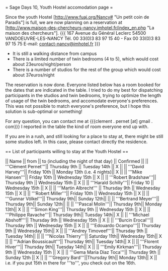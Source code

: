 = Sage Days 10, Youth Hostel accomodation page =

Since the youth Hostel [http://www.fuaj.org/Nancy# "Un petit coin de Paradis"] is full, we are now planning on a reservation at [http://www.maison-des-chercheurs-nancy.imhotel.fr/index_en.php "La maison des chercheurs"].
{{{
167 Avenue du Général Leclerc
54500 VANDOEUVRE-LES-NANCY
Tél. 00 33(0)3 83 97 15 40 - 
Fax 00 33(0)3 83 97 15 75
E-mail: contact-nancy@imhotel.fr
}}}

 * It is still a walking distance from campus
 * There is a limited number of twin bedrooms (4 to 5), which would cost about 23euros/night/person
 * There is a number of studios for the rest of the group which would cost about 37euros/night

The reservation is now done. Everyone listed below has a room booked for the dates that are indicated in the table.
I tried to do my best for dispatching participants in the studios and twin bedrooms, trying to optimize the length of usage of the twin bedrooms, and accomodate everyone's preferences. This was not possible to match everyone's preference, but I hope this solution is sub-optimal or something!

For any question, you can contact me at {{{clement . pernet [at] gmail . com}}}
I reported in the table the kind of room everyone end up with.

If you are in a rush, and still looking for a place to stay at, there might be still some studios left. In this case, please contact directly the residence.

== List of participants willing to stay at the Youth Hostel ==

|| Name                 || from       || to (including the night of that day) || Confirmed ||
|| '''Clément Pernet'''||  Thursday 9th || Tuesday 14th || X ||
|| '''David Harvey'''|| Friday 10th || Monday 13th (i.e. 4 nights)|| X ||
|| '''Mike Hansen'''|| Friday 10th || Wednesday 15th || X ||
|| '''Robert Bradshaw'''|| Thursday 9th || Wednesday 15th || X ||
|| '''Harald Schilly'''|| Friday 10 || Wednesday 15th || X ||
|| '''Martin Albrecht''' || Thursday 9th || Wednesday 15th || X ||
|| '''Robert Miller'''|| Friday 10th || Wednesday 15th || X ||
|| '''Gunnar Völkel'''|| Thursday 9th|| Sunday 12th|| ||
|| '''Bertrand Meyer'''|| Thursday 9th|| Sunday 12th|| ||
|| '''Pascal Molin'''|| Thursday 9th|| Monday 13th|| X ||
|| '''Simon King'''||  Thursday 9th || Wednesday 15th || X ||
|| '''Philippe Ravache'''|| Thursday 9th|| Tuesday 14th|| X ||
|| '''Michael Abshoff'''||  Thursday 9th || Wednesday 15th || X ||
|| '''Burcin Erocal'''||  Thursday 9th || Wednesday 15th || X ||
|| '''Edouardo Ocampo'''|| Thursday 9th || Wednesday 15th|| X ||
|| '''Andrey Timoveef'''|| Thursday 9th || Tuesday 14th|| ||
|| '''Nicolas Thierry'''|| Saturday 11th|| Wednesday 15th|| X ||
|| '''Adrian Boussicault'''|| Thursday 9th|| Tuesday 14th|| X ||
|| '''Florent Hiver'''|| Thursday 9th|| Tuesday 14th|| X ||
|| '''Emily Kirkman'''|| Thursday 9th || Wednesday 15th || X ||
|| '''Gema Maria Diaz Toca'''|| Thursday 9th || Sunday 12th || X ||
|| '''Gregory Bard'''||Thursday 9th|| Monday 13th|| X ||
i.e. if you put 15th in there for '''to''', you check out on the 16th.
